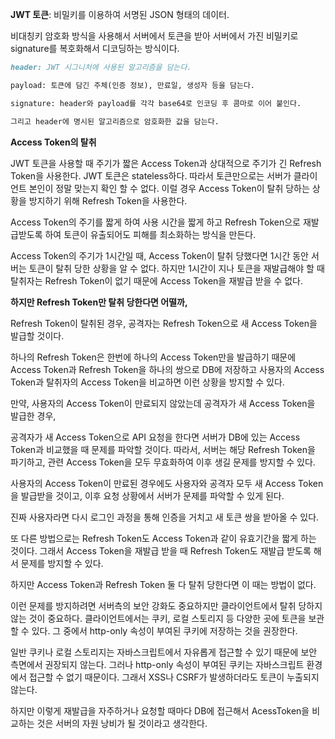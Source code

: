 **JWT 토큰**: 비밀키를 이용하여 서명된 JSON 형태의 데이터.

비대칭키 암호화 방식을 사용해서 서버에서 토큰을 받아 서버에서 가진 비밀키로 signature를 복호화해서 디코딩하는 방식이다.

```markdown
header: JWT 시그니처에 사용된 알고리즘을 담는다.

payload: 토큰에 담긴 주체(인증 정보), 만료일, 생성자 등을 담는다.

signature: header와 payload를 각각 base64로 인코딩 후 콤마로 이어 붙인다.

그리고 header에 명시된 알고리즘으로 암호화한 값을 담는다.
```

**Access Token의 탈취**

JWT 토큰을 사용할 때 주기가 짧은 Access Token과 상대적으로 주기가 긴 Refresh Token을 사용한다. JWT 토큰은 stateless하다. 따라서 토큰만으로는 서버가 클라이언트 본인이 정말 맞는지 확인 할 수 없다. 이럴 경우 Access Token이 탈취 당하는 상황을 방지하기 위해 Refresh Token을 사용한다.

Access Token의 주기를 짧게 하여 사용 시간을 짧게 하고 Refresh Token으로 재발급받도록 하여 토큰이 유출되어도 피해를 최소화하는 방식을 만든다.

Access Token의 주기가 1시간일 때, Access Token이 탈취 당했다면 1시간 동안 서버는 토큰이 탈취 당한 상황을 알 수 없다. 하지만 1시간이 지나 토큰을 재발급해야 할 때 탈취자는 Refresh Token이 없기 때문에 Access Token을 재발급 받을 수 없다.

**하지만 Refresh Token만 탈취 당한다면 어떨까,**

Refresh Token이 탈취된 경우, 공격자는 Refresh Token으로 새 Access Token을 발급할 것이다.

하나의 Refresh Token은 한번에 하나의 Access Token만을 발급하기 때문에 Access Token과 Refresh Token을 하나의 쌍으로 DB에 저장하고 사용자의 Access Token과 탈취자의 Access Token을 비교하면 이런 상황을 방지할 수 있다.

만약, 사용자의 Access Token이 만료되지 않았는데 공격자가 새 Access Token을 발급한 경우,

공격자가 새 Access Token으로 API 요청을 한다면 서버가 DB에 있는 Access Token과 비교했을 때 문제를 파악할 것이다. 따라서, 서버는 해당 Refresh Token을 파기하고, 관련 Access Token을 모두 무효화하여 이후 생길 문제를 방지할 수 있다.

사용자의 Access Token이 만료된 경우에도 사용자와 공격자 모두 새 Access Token을 발급받을 것이고, 이후 요청 상황에서 서버가 문제를 파악할 수 있게 된다.

진짜 사용자라면 다시 로그인 과정을 통해 인증을 거치고 새 토큰 쌍을 받아올 수 있다.

또 다른 방법으로는 Refresh Token도 Access Token과 같이 유효기간을 짧게 하는 것이다. 그래서 Access Token을 재발급 받을 때 Refresh Token도 재발급 받도록 해서 문제를 방지할 수 있다.

하지만 Access Token과 Refresh Token 둘 다 탈취 당한다면 이 때는 방법이 없다.

이런 문제를 방지하려면 서버측의 보안 강화도 중요하지만 클라이언트에서 탈취 당하지 않는 것이 중요하다. 클라이언트에서는 쿠키, 로컬 스토리지 등 다양한 곳에 토큰을 보관할 수 있다. 그 중에서 http-only 속성이 부여된 쿠키에 저장하는 것을 권장한다.

일반 쿠키나 로컬 스토리지는 자바스크립트에서 자유롭게 접근할 수 있기 때문에 보안 측면에서 권장되지 않는다. 그러나 http-only 속성이 부여된 쿠키는 자바스크립트 환경에서 접근할 수 없기 때문이다. 그래서 XSS나 CSRF가 발생하더라도 토큰이 누출되지 않는다.

하지만 이렇게 재발급을 자주하거나 요청할 때마다 DB에 접근해서 AcessToken을 비교하는 것은 서버의 자원 낭비가 될 것이라고 생각한다.
